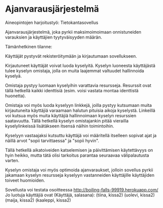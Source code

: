# Ajanvarausjärjestelmä

Aineopintojen harjoitustyö: Tietokantasovellus

Ajanvarausjärjestelmä, joka pyrkii maksimoimoimaan onnistuneiden varauksien ja käyttäjien tyytyväisyyden määrän. 

Tämänhetkinen tilanne:

Käyttäjät pystyvät rekisteröitymään ja kirjautumaan sovellukseen.

Kirjautuneet käyttäjät voivat luoda kyselyitä. Kyselyn luoneesta käyttäjästä tulee kyselyn omistaja, jolla on muita laajemmat valtuudet hallinnoida kyselyä.

Omistaja pystyy luomaan kyselyihin varattavia resursseja. Resurssit ovat tällä hetkellä kaikki identtisiä (esim. voisi vastata montaa identtistä huonetta). 

Omistaja voi myös luoda kyselyyn linkkejä, joilla pystyy kutsumaan muita kirjautuneita käyttäjiä varaamaan halutun pituisia aikoja kyselystä. Linkeillä voi kutsua myös muita käyttäjiä hallinnoimaan kyselyn resurssien saatavuutta. Tällä hetkellä kyselyn omistajankin pitää vierailla kyselylinkeissä lisätäkseen itsensä näihin toimintoihin.

Kyselyyn vastaajaksi kutsuttu käyttäjä voi määritellä itselleen sopivat ajat ja näillä arvot "sopii tarvittaessa" ja "sopii hyvin".

Tällä hetkellä aikatoiveiden katselemisen ja päivittämisen käytettävyys on hyin heikko, mutta tätä olisi tarkoitus parantaa seuraavaa välipalautusta varten.

Kyselyn omistaja voi myös optimoida ajanvaraukset, jolloin sovellus pyrkii jakamaan kyselyn resursseja kyselyyn vastanneiden käyttäjille käyttäjiden toiveet huomioiden.

Sovellusta voi testata osoitteessa http://boiling-falls-99919.herokuapp.com/
Jo luotuja käyttäjiä ovat (Käyttäjä, salasana):
(tiina, kissa2)
(uolevi, kissa2)
(maija, kissa2)
(kaaleppi, kissa2)
